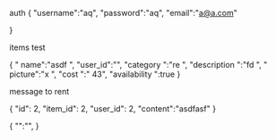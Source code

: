 
auth
{
	"username":"aq",
	"password":"aq",
	"email":"a@a.com"

}


  
  items test 


{
    " name":"asdf ",
        "user_id":"",
    "category ":"re ",
    "description ":"fd ",
    " picture":"x ",
    "cost ":" 43",
    "availability ":true
}



message to rent


 {
      "id": 2,
      "item_id": 2,
      "user_id": 2,
	 		"content":"asdfasf"
    }

{
    "":"",
}


